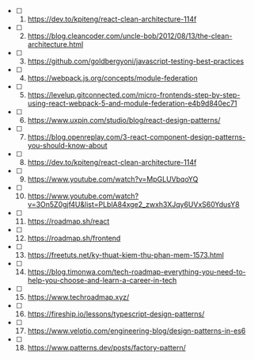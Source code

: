 - [ ] 1. https://dev.to/kpiteng/react-clean-architecture-114f
- [ ] 2. https://blog.cleancoder.com/uncle-bob/2012/08/13/the-clean-architecture.html
- [ ] 3. https://github.com/goldbergyoni/javascript-testing-best-practices
- [ ] 4. https://webpack.js.org/concepts/module-federation
- [ ] 5. https://levelup.gitconnected.com/micro-frontends-step-by-step-using-react-webpack-5-and-module-federation-e4b9d840ec71
- [ ] 6. https://www.uxpin.com/studio/blog/react-design-patterns/
- [ ] 7. https://blog.openreplay.com/3-react-component-design-patterns-you-should-know-about
- [ ] 8. https://dev.to/kpiteng/react-clean-architecture-114f
- [ ] 9. https://www.youtube.com/watch?v=MpGLUVbqoYQ
- [ ] 10. https://www.youtube.com/watch?v=3On5Z0gjf4U&list=PLblA84xge2_zwxh3XJqy6UVxS60YdusY8
- [ ] 11. https://roadmap.sh/react
- [ ] 12. https://roadmap.sh/frontend
- [ ] 13. https://freetuts.net/ky-thuat-kiem-thu-phan-mem-1573.html
- [ ] 14. https://blog.timonwa.com/tech-roadmap-everything-you-need-to-help-you-choose-and-learn-a-career-in-tech
- [ ] 15. https://www.techroadmap.xyz/
- [ ] 16. https://fireship.io/lessons/typescript-design-patterns/
- [ ] 17. https://www.velotio.com/engineering-blog/design-patterns-in-es6
- [ ] 18. https://www.patterns.dev/posts/factory-pattern/
